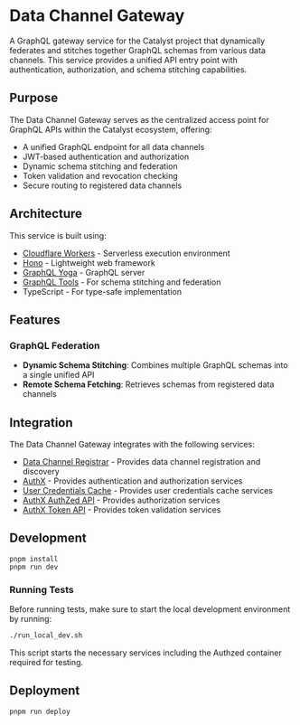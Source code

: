 # Data Channel Gateway

A GraphQL gateway service for the Catalyst project that dynamically federates and stitches together GraphQL schemas from various data channels. This service provides a unified API entry point with authentication, authorization, and schema stitching capabilities.

## Purpose

The Data Channel Gateway serves as the centralized access point for GraphQL APIs within the Catalyst ecosystem, offering:

- A unified GraphQL endpoint for all data channels
- JWT-based authentication and authorization
- Dynamic schema stitching and federation
- Token validation and revocation checking
- Secure routing to registered data channels

## Architecture

This service is built using:

- [Cloudflare Workers](https://developers.cloudflare.com/workers/) - Serverless execution environment
- [Hono](https://hono.dev/) - Lightweight web framework
- [GraphQL Yoga](https://the-guild.dev/graphql/yoga-server) - GraphQL server
- [GraphQL Tools](https://the-guild.dev/graphql/tools) - For schema stitching and federation
- TypeScript - For type-safe implementation

## Features


### GraphQL Federation

- **Dynamic Schema Stitching**: Combines multiple GraphQL schemas into a single unified API
- **Remote Schema Fetching**: Retrieves schemas from registered data channels


## Integration

The Data Channel Gateway integrates with the following services:

- [Data Channel Registrar](../data_channel_registrar/README.md) - Provides data channel registration and discovery
- [AuthX]() - Provides authentication and authorization services
- [User Credentials Cache](../user-credentials-cache/README.md) - Provides user credentials cache services
- [AuthX AuthZed API]() - Provides authorization services
- [AuthX Token API]() - Provides token validation services

## Development

```
pnpm install
pnpm run dev
```

### Running Tests

Before running tests, make sure to start the local development environment by running:
```bash
./run_local_dev.sh
```

This script starts the necessary services including the Authzed container required for testing.

## Deployment

```
pnpm run deploy
```